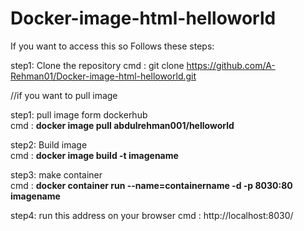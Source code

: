 # Docker-image-html-helloworld


If you want to access this so Follows these steps:

step1: Clone the repository
cmd  : git clone https://github.com/A-Rehman01/Docker-image-html-helloworld.git

//if you want to pull image


step1: pull image form dockerhub
<br>
cmd  : <strong> docker image pull abdulrehman001/helloworld  </strong>

step2: Build  image
<br>
cmd  : <strong>  docker image build -t imagename  </strong>

step3: make container
<br>
cmd  : <strong> docker container run --name=containername -d -p 8030:80 imagename  </strong>

step4: run this address on your browser
cmd  : http://localhost:8030/
